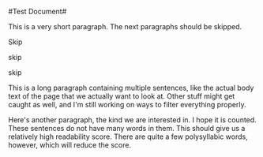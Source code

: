 #Test Document#

This is a very short paragraph. The next paragraphs should be skipped.

Skip

skip

skip

This is a long paragraph containing multiple sentences, like the actual body text of the page that we actually want to look at. Other stuff might get caught as well, and I'm still working on ways to filter everything properly.

Here's another paragraph, the kind we are interested in. I hope it is counted. These sentences do not have many words in them. This should give us a relatively high readability score. There are quite a few polysyllabic words, however, which will reduce the score.
